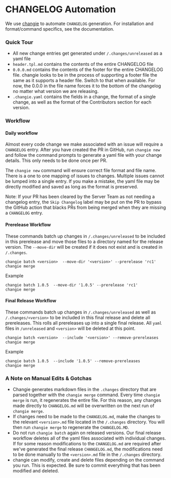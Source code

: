 # CHANGELOG Automation

We use [changie](https://changie.dev/) to automate `CHANGELOG` generation.  For installation and format/command specifics, see the documentation.

### Quick Tour

- All new change entries get generated under `/.changes/unreleased` as a yaml file
- `header.tpl.md` contains the contents of the entire CHANGELOG file
- `0.0.0.md` contains the contents of the footer for the entire CHANGELOG file.  changie looks to be in the process of supporting a footer file the same as it supports a header file.  Switch to that when available.  For now, the 0.0.0 in the file name forces it to the bottom of the changelog no matter what version we are releasing.
- `.changie.yaml` contains the fields in a change, the format of a single change, as well as the format of the Contributors section for each version.

### Workflow

#### Daily workflow
Almost every code change we make associated with an issue will require a `CHANGELOG` entry.  After you have created the PR in GitHub, run `changie new` and follow the command prompts to generate a yaml file with your change details.  This only needs to be done once per PR.

The `changie new` command will ensure correct file format and file name.  There is a one to one mapping of issues to changes.  Multiple issues cannot be lumped into a single entry. If you make a mistake, the yaml file may be directly modified and saved as long as the format is preserved.

Note: If your PR has been cleared by the Server Team as not needing a changelog entry, the `Skip Changelog` label may be put on the PR to bypass the GitHub action that blacks PRs from being merged when they are missing a `CHANGELOG` entry.

#### Prerelease Workflow
These commands batch up changes in `/.changes/unreleased` to be included in this prerelease and move those files to a directory named for the release version.  The `--move-dir` will be created if it does not exist and is created in `/.changes`.

```
changie batch <version>  --move-dir '<version>' --prerelease 'rc1'
changie merge
```

Example
```
changie batch 1.0.5  --move-dir '1.0.5' --prerelease 'rc1'
changie merge
```

#### Final Release Workflow
These commands batch up changes in `/.changes/unreleased` as well as `/.changes/<version>` to be included in this final release and delete all prereleases.  This rolls all prereleases up into a single final release.  All `yaml` files in `/unreleased` and `<version>` will be deleted at this point.

```
changie batch <version>  --include '<version>' --remove-prereleases
changie merge
```

Example
```
changie batch 1.0.5  --include '1.0.5' --remove-prereleases
changie merge
```

### A Note on Manual Edits & Gotchas
- Changie generates markdown files in the `.changes` directory that are parsed together with the `changie merge` command.  Every time `changie merge` is run, it regenerates the entire file.  For this reason, any changes made directly to `CHANGELOG.md` will be overwritten on the next run of `changie merge`.
- If changes need to be made to the `CHANGELOG.md`, make the changes to the relevant `<version>.md` file located in the `/.changes` directory.  You will then run `changie merge` to regenerate the `CHANGELOG.MD`.
- Do not run `changie batch` again on released versions.  Our final release workflow deletes all of the yaml files associated with individual changes.  If for some reason modifications to the `CHANGELOG.md` are required after we've generated the final release `CHANGELOG.md`, the modifications need to be done manually to the `<version>.md` file in the `/.changes` directory.
- changie can modify, create and delete files depending on the command you run.  This is expected.  Be sure to commit everything that has been modified and deleted.
